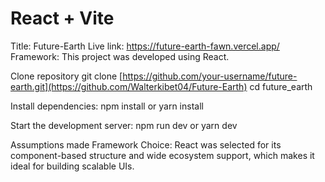 # React + Vite

Title: Future-Earth
Live link: https://future-earth-fawn.vercel.app/
Framework: This project was developed using React.

Clone repository 
git clone [https://github.com/your-username/future-earth.git](https://github.com/Walterkibet04/Future-Earth)
cd future_earth

Install dependencies:
npm install or yarn install

Start the development server:
npm run dev or yarn dev

Assumptions made
Framework Choice: React was selected for its component-based structure and wide ecosystem support, which makes it ideal for building scalable UIs.
